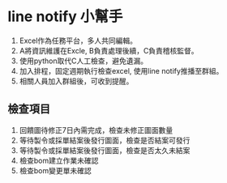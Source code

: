 # line notify 小幫手
1. Excel作為任務平台，多人共同編輯。
2. A將資訊維護在Excle, B負責處理後續，C負責稽核監督。
3. 使用python取代C人工檢查，避免遺漏。
4. 加入排程，固定週期執行檢查excel, 使用line notify推播至群組。
5. 相關人員加入群組後，可收到提醒。

## 檢查項目
1. 回饋圖待修正7日內需完成，檢查未修正圖面數量
2. 等待製令或採單結案後發行圖面，檢查是否結案可發行
3. 等待製令或採單結案後發行圖面，檢查是否太久未結案
4. 檢查bom建立作業未確認
5. 檢查bom變更單未確認